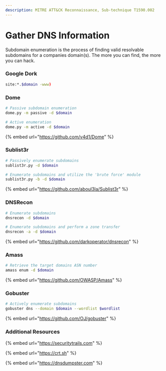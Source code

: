 ```yaml
---
description: MITRE ATT&CK Reconnaissance, Sub-technique T1590.002
---
```


# Gather DNS Information

Subdomain enumeration is the process of finding valid resolvable subdomains for a companies domain(s). The more you can find, the more you can hack.&#x20;

### Google Dork

```bash
site:*.$domain -www)
```

### Dome

```bash
# Passive subdomain enumeration
dome.py -m passive -d $domain

# Active enumeration
dome.py -m active -d $domain
```

{% embed url="https://github.com/v4d1/Dome" %}

### Sublist3r

```bash
# Passively enumerate subdomains
sublist3r.py -d $domain

# Enumerate subdomains and utilize the 'brute force' module
sublist3r.py -b -d $domain
```

{% embed url="https://github.com/aboul3la/Sublist3r" %}

### DNSRecon

```bash
# Enumerate subdomains
dnsrecon -d $domain

# Enumerate subdomains and perform a zone transfer
dnsrecon -a -d $domain
```

{% embed url="https://github.com/darkoperator/dnsrecon" %}

### Amass

```bash
# Retrieve the target domains ASN number
amass enum -d $domain
```

{% embed url="https://github.com/OWASP/Amass" %}

### Gobuster

```bash
# Actively enumerate subdomains
gobuster dns --domain $domain --wordlist $wordlist
```

{% embed url="https://github.com/OJ/gobuster" %}

### Additional Resources

{% embed url="https://securitytrails.com" %}

{% embed url="https://crt.sh" %}

{% embed url="https://dnsdumpster.com" %}
